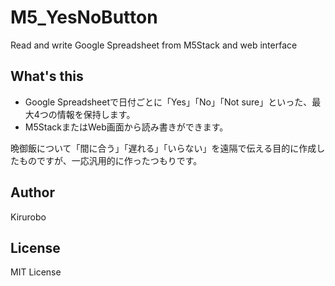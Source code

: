 # M5_YesNoButton
Read and write Google Spreadsheet from M5Stack and web interface

## What's this
- Google Spreadsheetで日付ごとに「Yes」「No」「Not sure」といった、最大4つの情報を保持します。
- M5StackまたはWeb画面から読み書きができます。

晩御飯について「間に合う」「遅れる」「いらない」を遠隔で伝える目的に作成したものですが、一応汎用的に作ったつもりです。

## Author
Kirurobo

## License
MIT License
